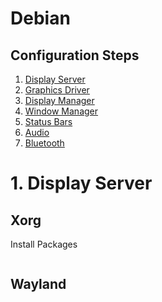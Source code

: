 # Debian
## Configuration Steps
1. [Display Server](#1-display-server)
2. [Graphics Driver](#2-graphics-driver)
3. [Display Manager](#3-display-manager)
4. [Window Manager](#4-window-manager)
5. [Status Bars](#5-status-bars)
6. [Audio](#6-audio)
7. [Bluetooth](#7-bluetooth)
<!--#########################################################-->
# 1. Display Server
## Xorg
Install Packages
```shell

```
## Wayland
<!--#########################################################-->